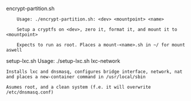 encrypt-partition.sh
```
	Usage: ./encrypt-partition.sh: <dev> <mountpoint> <name>
	
	Setup a cryptfs on <dev>, zero it, format it, and mount it to <mountpoint>

	Expects to run as root. Places a mount-<name>.sh in ~/ for mount aswell
```
setup-lxc.sh
	Usage: ./setup-lxc.sh lxc-network
	
	Installs lxc and dnsmasq, configures bridge interface, network, nat
	and places a new-container command in /usr/local/sbin

	Asumes root, and a clean system (f.e. it will overwrite /etc/dnsmasq.conf)
```

